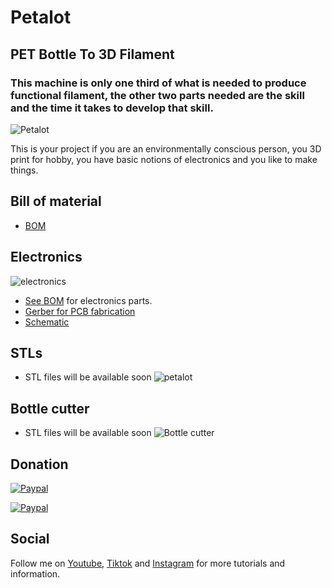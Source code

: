 # Petalot

## PET Bottle To 3D Filament

### **This machine** is only one third of what is needed to produce functional filament, the other two parts needed are **the skill** and **the time** it takes to develop that skill. 

![Petalot](https://github.com/function3d/petalot/raw/master/Media/IMG_20220818_113135.jpg)

This is your project if you are an environmentally conscious person, you 3D print for hobby, you have basic notions of electronics and you like to make things.

## Bill of material
 - [BOM](https://docs.google.com/spreadsheets/d/1Pbo5h8JskjI6m1uH4NZ2JOgRXYX2zOXm9W2migb8n0c/edit?usp=sharing)

## Electronics

![electronics](https://github.com/function3d/petalot/raw/master/Schematic/electronics.jpg)
 - [See BOM](https://docs.google.com/spreadsheets/d/1Pbo5h8JskjI6m1uH4NZ2JOgRXYX2zOXm9W2migb8n0c/edit?usp=sharing) for electronics parts.
 - [Gerber for PCB fabrication](https://github.com/function3d/petalot/raw/master/Schematic/Gerber_v1.1_2022-08-18.zip)
 - [Schematic](https://github.com/function3d/petalot/raw/master/Schematic/Schematic_petalot_2022-08-18.png)

## STLs
 - STL files will be available soon
![petalot](https://github.com/function3d/petalot/raw/master/STLs/petalot.jpg)
	 
## Bottle cutter
 - STL files will be available soon
![Bottle cutter](https://github.com/function3d/petalot/raw/master/STLs/cutter/bottlecutter.jpg)

## Donation
  [![Paypal](https://www.paypalobjects.com/en_US/i/btn/btn_donate_LG.gif)](https://www.paypal.com/donate/?hosted_button_id=CESEXLEFEU65Q)
  
  [![Paypal](https://i.imgur.com/SEshqeh.png)](https://www.paypal.com/donate/?hosted_button_id=CESEXLEFEU65Q)

## Social
  Follow me on [Youtube](https://www.youtube.com/channel/UC4UBuZ5YRTo5XYFUxdkmqkg), [Tiktok](https://www.tiktok.com/@function.3d) and [Instagram](https://www.instagram.com/function.3d/) for more tutorials and information.


